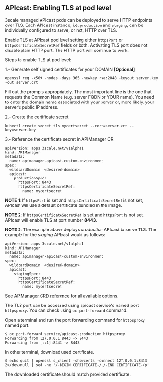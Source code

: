 ## APIcast: Enabling TLS at pod level

3scale managed APIcast pods can be deployed to serve HTTP endpoints over TLS. Each APIcast instance, i.e. `production` and `staging`, can be individually configured to serve, or not, HTTP over TLS.

Enable TLS at APIcast pod level setting either `httpsPort` or `httpsCertificateSecretRef` fields or both.
Activating TLS port does not disable plain HTTP port. The HTTP port will continue to work.

Steps to enable TLS at pod level:

1.- Generate self signed certificates for your DOMAIN **[Optional]**

```
openssl req -x509 -nodes -days 365 -newkey rsa:2048 -keyout server.key -out server.crt
```

Fill out the prompts appropriately. The most important line is the one that requests the Common Name (e.g. server FQDN or YOUR name). You need to enter the domain name associated with your server or, more likely, your server’s public IP address.

2.- Create the certificate secret

```
kubectl create secret tls mycertsecret --cert=server.crt --key=server.key
```

3.- Reference the certificate secret in APIManager CR

```
apiVersion: apps.3scale.net/v1alpha1
kind: APIManager
metadata:
  name: apimanager-apicast-custom-environment
spec:
  wildcardDomain: <desired-domain>
  apicast:
    productionSpec:
      httpsPort: 8443
      httpsCertificateSecretRef:
        name: mycertsecret
```

**NOTE 1**: If `httpsPort` is set and `httpsCertificateSecretRef` is not set, APIcast will use a default certificate bundled in the image.

**NOTE 2**: If `httpsCertificateSecretRef` is set and `httpsPort` is not set, APIcast will enable TLS at port number **8443**.

**NOTE 3**: The example above deploys *production* APIcast to serve TLS. The example for the *staging* APIcast would as follows:

```
apiVersion: apps.3scale.net/v1alpha1
kind: APIManager
metadata:
  name: apimanager-apicast-custom-environment
spec:
  wildcardDomain: <desired-domain>
  apicast:
    stagingSpec:
      httpsPort: 8443
      httpsCertificateSecretRef:
        name: mycertsecret
```

See [APIManager CRD reference](apimanager-reference.md) for all available options.

The TLS port can be accessed using apicast service's named port `httpsproxy`. You can check using `oc port-forward` command.

Open a terminal and run the port forwarding command for `httpsproxy` named port.

```
$ oc port-forward service/apicast-production httpsproxy
Forwarding from 127.0.0.1:8443 -> 8443
Forwarding from [::1]:8443 -> 8443
```

In other terminal, download used certificate.

```
$ echo quit | openssl s_client -showcerts -connect 127.0.0.1:8443 2>/dev/null | sed -ne '/-BEGIN CERTIFICATE-/,/-END CERTIFICATE-/p'
```

The downloaded certificate should match provided certificate.
